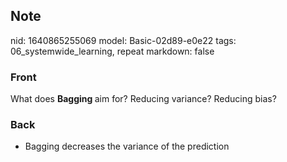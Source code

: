 ## Note
nid: 1640865255069
model: Basic-02d89-e0e22
tags: 06_systemwide_learning, repeat
markdown: false

### Front
What does <b>Bagging </b>aim for? Reducing variance? Reducing bias?

### Back
<ul><li>Bagging decreases the variance of the prediction</li></ul>
